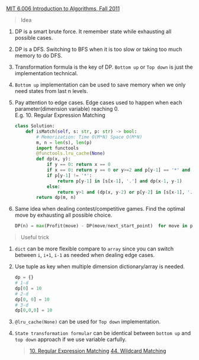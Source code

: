 
[MIT 6.006 Introduction to Algorithms, Fall 2011]([https://www.youtube.com/playlist?list=PL3P3cZGn6p661AmJdHafLMLzPxy5CXy-i](https://www.youtube.com/playlist?list=PL3P3cZGn6p661AmJdHafLMLzPxy5CXy-i))

> Idea  

1. DP is a smart brute force. It remember state while exhausting all possible cases.  
2. DP is a DFS. Switching to BFS when it is too slow or taking too much memory to do DFS.  
3. Transformation formula is the key of DP. `Bottom up` or `Top down` is just the implementation technical.   
4. `Bottom up` implementation can be used to save memory when we only need states from last n levels.  
5. Pay attention to edge cases. Edge cases used to happen when each parameter(dimension variable) reaching 0.   
  E.g. 10. Regular Expression Matching  

    ```python  
    class Solution:  
        def isMatch(self, s: str, p: str) -> bool:  
            # Memorization: Time O(M*N) Space O(M*N)  
            m, n = len(s), len(p)  
            import functools  
            @functools.lru_cache(None)  
            def dp(x, y):  
                if y == 0: return x == 0  
                if x == 0: return y == 0 or y>=2 and p[y-1] == '*' and dp(x, y-2)  
                if p[y-1] != '*':  
                    return p[y-1] in [s[x-1], '.'] and dp(x-1, y-1)  
                else:  
                    return y>1 and (dp(x, y-2) or p[y-2] in [s[x-1], '.'] and dp(x-1, y))  
            return dp(m, n)  
    ```  

6. Same idea when dealing contest/competitive games. Find the optimal move by exhausting all possible choice.   
    ```python  
    DP(n) = max(Profit(move) - DP(move/next_start_point)  for move in possible_moves)  
    ```  

> Useful trick  


1. `dict` can be more flexible compare to `array` since you can switch between `i`, `i+1`, `i-1` as needed when dealing edge cases.  
2. Use tuple as key when multiple dimension dictionary/array is needed.   

    ```python  
    dp = {}  
    # 1-d  
    dp[0] = 10  
    # 2-d  
    dp[0, 0] = 10  
    # 3-d  
    dp[0,0,0] = 10  
    ```  

3. `@lru_cache(None)` can be used for `Top down` implementation.  
4. `State transformation formular` can be identical between `bottom up` and `top down` approach if we use variable carfully.  

    > [10. Regular Expression Matching]([https://leetcode.com/problems/regular-expression-matching/discuss/665501/Python-Concise-DP-Botton-up-%2B-Top-down](https://leetcode.com/problems/regular-expression-matching/discuss/665501/Python-Concise-DP-Botton-up-%2B-Top-down))
    > [44. Wildcard Matching]([https://leetcode.com/problems/wildcard-matching/discuss/687707/Python-Concise-DP-Bottom-up-%2B-Top-down](https://leetcode.com/problems/wildcard-matching/discuss/687707/Python-Concise-DP-Bottom-up-%2B-Top-down))

